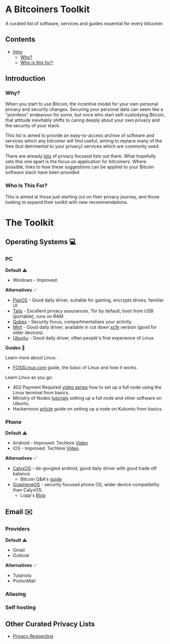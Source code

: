 # A Bitcoiners Toolkit
A curated list of software, services and guides essential for every bitcoiner.

## Contents
- [Intro](#introduction)
  - [Why?](#why)
  - [Who is this for?](#who-is-this-for)

## Introduction
### Why?
When you start to use Bitcoin, the incentive model for your own personal privacy and security changes. Securing your personal data can seem like a "pointless" endeavour for some, but once who start self-custodying Bitcoin, that attitude inevitably shifts to caring deeply about your own privacy and the security of your stack.

This list is aimed to provide an easy-to-access archive of software and services which any bitcoiner will find useful, aiming to replace many of the free (but detrimental to your privacy) services which are commonly used.

There are already [lots](#other-curated-privacy-lists) of privacy focused lists out there. What hopefully sets this one apart is the focus on application for bitcoiners. Where possible, links to how these suggestions can be applied to your Bitcoin software stack have been provided 

### Who Is This For?
This is aimed at those just starting out on their privacy journey, and those looking to expand their toolkit with new recommendations.

# The Toolkit
## Operating Systems :computer:
### PC

**Default** :warning:

- Windows - Improved: 

**Alternatives** :white_check_mark:

- [PopOS](https://pop.system76.com/) - Good daily driver, suitable for gaming, encrypts drives, familiar UI 
- [Tails](https://tails.boum.org/) - Excellent privacy assurances, Tor by default, boot from USB (portable), runs on RAM.
- [Qubes](https://www.qubes-os.org/intro/) - Security focus, compartmentalises your activity.
- [Mint](https://linuxmint.com/) - Good daily driver, available in cut down [xcfe](1https://linuxmint-installation-guide.readthedocs.io/en/latest/choose.html) version (good for older devices).
- [Ubuntu](https://ubuntu.com/) - Good daily driver, often people's first experience of Linux.

**Guides** :book:

Learn more about Linux:
- [FOSSLinux.com](https://www.fosslinux.com/42688/getting-started-with-linux-operating-system.htm) guide, the basic of Linux and how it works.

Learn Linux as you go:
- 402 Payment Required [video series](https://youtube.com/playlist?list=PLmoQ11MXEmagwLs0NtjadkyVwc-CFfr4h) how to set up a full node using the Linux terminal from basics.
- Ministry of Nodes [tutorials](https://www.youtube.com/playlist?list=PLCRbH-IWlcW290O0N0lQV6efxuCA5Ja8c) setting up a full node and other software on Ubuntu.
- Hackernoon [article](https://hackernoon.com/a-complete-beginners-guide-to-installing-a-bitcoin-full-node-on-linux-2018-edition-cb8e384479ea) guide on setting up a node on Kubuntu from basics.

### Phone

**Default** :warning:

- Android - Improved: Techlore [Video](https://www.youtube.com/watch?v=dMWEym0KPcA)
- iOS - Improved: Techlore [Video](https://www.youtube.com/watch?v=d2bJVKcIEg0)

**Alternatives** :white_check_mark:

- [CalyxOS](https://calyxos.org/) - de-googled android, good daily driver with good trade off balance. 
  - Bitcoin Q&A's [guide](https://bitcoiner.guide/calyxos/)
- [GrapheneOS](https://grapheneos.org/) - security focused phone OS, wider device compatibility than CalyxOS.
  - Lopp's [Blog](https://blog.lopp.net/grapheneos-phone-privacy-protection/)

## Email :envelope:
### Providers

**Default** :warning:

- Gmail
- Outlook

**Alternatives** :white_check_mark:

- Tutanota
- ProtonMail

### Aliasing

### Self hosting

## Other Curated Privacy Lists

- [Privacy Respecting](https://github.com/nikitavoloboev/privacy-respecting)
